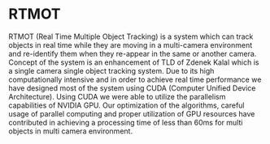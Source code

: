 # RTMOT
RTMOT (Real Time Multiple Object Tracking) is a system which can track objects in real time while they are moving in a multi-camera environment and re-identify them when they re-appear in the same or another camera. Concept of the system is an enhancement of TLD of Zdenek Kalal which is a single camera single object tracking system. Due to its high computationally intensive and in order to achieve real time performance we have designed most of the system using CUDA (Computer Unified Device Architecture). Using CUDA we were able to utilize the parallelism capabilities of NVIDIA GPU. Our optimization of the algorithms, careful usage of parallel computing and proper utilization of GPU resources  have contributed in achieving a processing time of less than 60ms for multi objects in multi camera environment.
